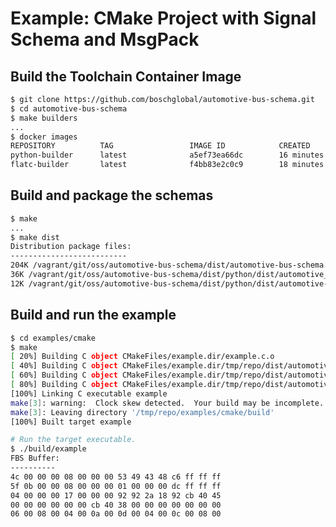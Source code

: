 <!---
  Copyright (c) 2021 for information on the respective copyright owner
  see the NOTICE file and/or the repository https://github.com/boschglobal/automotive-bus-schema

  SPDX-License-Identifier: Apache-2.0
-->


# Example: CMake Project with Signal Schema and MsgPack

## Build the Toolchain Container Image

```bash
$ git clone https://github.com/boschglobal/automotive-bus-schema.git
$ cd automotive-bus-schema
$ make builders
...
$ docker images
REPOSITORY          TAG                 IMAGE ID            CREATED             SIZE
python-builder      latest              a5ef73ea66dc        16 minutes ago      858MB
flatc-builder       latest              f4bb83e2c0c9        18 minutes ago      324MB
```


## Build and package the schemas

```bash
$ make
...
$ make dist
Distribution package files:
--------------------------
204K /vagrant/git/oss/automotive-bus-schema/dist/automotive-bus-schema.tar.gz
36K /vagrant/git/oss/automotive-bus-schema/dist/python/dist/automotive_bus_schema-devel-py3-none-any.whl
12K /vagrant/git/oss/automotive-bus-schema/dist/python/dist/automotive-bus-schema-devel.tar.gz
```


## Build and run the example

```bash
$ cd examples/cmake
$ make
[ 20%] Building C object CMakeFiles/example.dir/example.c.o
[ 40%] Building C object CMakeFiles/example.dir/tmp/repo/dist/automotive-bus-schema/flatbuffers/c/automotive_bus_schema/flatcc/src/builder.c.o
[ 60%] Building C object CMakeFiles/example.dir/tmp/repo/dist/automotive-bus-schema/flatbuffers/c/automotive_bus_schema/flatcc/src/emitter.c.o
[ 80%] Building C object CMakeFiles/example.dir/tmp/repo/dist/automotive-bus-schema/flatbuffers/c/automotive_bus_schema/flatcc/src/refmap.c.o
[100%] Linking C executable example
make[3]: warning:  Clock skew detected.  Your build may be incomplete.
make[3]: Leaving directory '/tmp/repo/examples/cmake/build'
[100%] Built target example

# Run the target executable.
$ ./build/example
FBS Buffer:
----------
4c 00 00 00 08 00 00 00 53 49 43 48 c6 ff ff ff
5f 0b 00 00 08 00 00 00 01 00 00 00 dc ff ff ff
04 00 00 00 17 00 00 00 92 92 2a 18 92 cb 40 45
00 00 00 00 00 00 cb 40 38 00 00 00 00 00 00 00
06 00 08 00 04 00 0a 00 0d 00 04 00 0c 00 08 00
```
